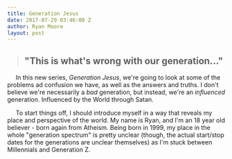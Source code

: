 ```yaml
---
title: Generation Jesus
date: 2017-07-29 03:46:00 Z
author: Ryan Moore
layout: post
---
```


> ## "This is what's wrong with our generation..."

&nbsp;&nbsp;&nbsp;&nbsp;&nbsp;In this new series, *Generation Jesus*, we're going to look at some of the problems ad confusion we have, as well as the answers and truths. I don't believe we're necessarily a *bad* generation, but instead, we're an *influenced* generation. Influenced by the World through Satan.

&nbsp;&nbsp;&nbsp;&nbsp;&nbsp;To start things off, I should introduce myself in a way that reveals my place and perspective of the world. My name is Ryan, and I'm an 18 year old believer - born again from Atheism. Being born in 1999, my place in the whole "generation spectrum" is pretty unclear (though, the actual start/stop dates for the generations are unclear themselves) as I'm stuck between Millennials and Generation Z.